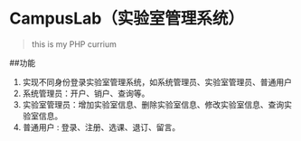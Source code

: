 # CampusLab（实验室管理系统）
> this is my PHP currium

##功能
1. 实现不同身份登录实验室管理系统，如系统管理员、实验室管理员、普通用户
2. 系统管理员：开户、销户、查询等。
3. 实验室管理员：增加实验室信息、删除实验室信息、修改实验室信息、查询实验室信息。
4. 普通用户 : 登录、注册、选课、退订、留言。
